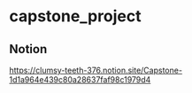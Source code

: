 # capstone_project

## Notion
https://clumsy-teeth-376.notion.site/Capstone-1d1a964e439c80a28637faf98c1979d4
